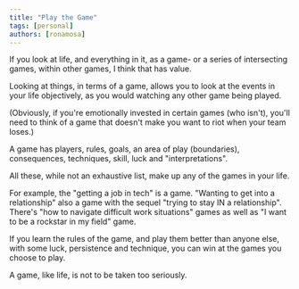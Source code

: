 ```yaml
---
title: "Play the Game"
tags: [personal]
authors: [ronamosa]
---
```


If you look at life, and everything in it, as a game- or a series of intersecting games, within other games, I think that has value.

Looking at things, in terms of a game, allows you to look at the events in your life objectively, as you would watching any other game being played.

(Obviously, if you're emotionally invested in certain games (who isn't), you'll need to think of a game that doesn't make you want to riot when your team loses.)

A game has players, rules, goals, an area of play (boundaries), consequences, techniques, skill, luck and "interpretations".

All these, while not an exhaustive list, make up any of the games in your life.

For example, the "getting a job in tech" is a game. "Wanting to get into a relationship" also a game with the sequel "trying to stay IN a relationship". There's "how to navigate difficult work situations" games as well as "I want to be a rockstar in my field" game.

If you learn the rules of the game, and play them better than anyone else, with some luck, persistence and technique, you can win at the games you choose to play.

A game, like life, is not to be taken too seriously.
